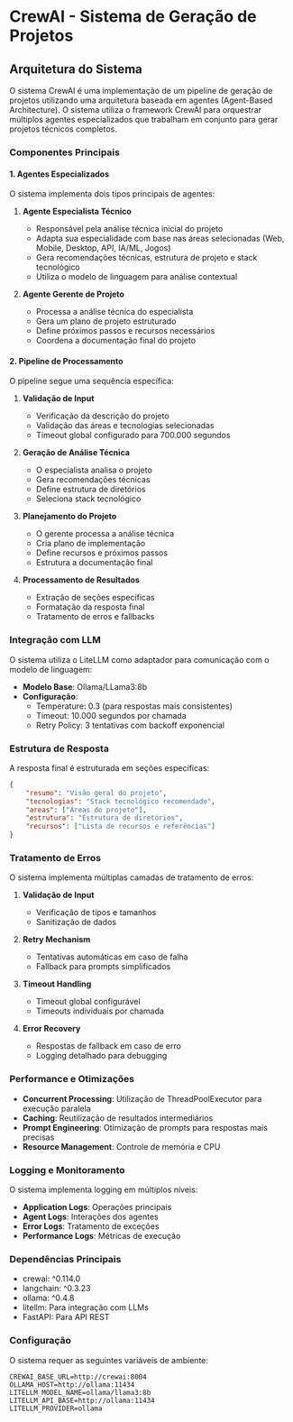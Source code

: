 # CrewAI - Sistema de Geração de Projetos

## Arquitetura do Sistema

O sistema CrewAI é uma implementação de um pipeline de geração de projetos utilizando uma arquitetura baseada em agentes (Agent-Based Architecture). O sistema utiliza o framework CrewAI para orquestrar múltiplos agentes especializados que trabalham em conjunto para gerar projetos técnicos completos.

### Componentes Principais

#### 1. Agentes Especializados

O sistema implementa dois tipos principais de agentes:

1. **Agente Especialista Técnico**
   - Responsável pela análise técnica inicial do projeto
   - Adapta sua especialidade com base nas áreas selecionadas (Web, Mobile, Desktop, API, IA/ML, Jogos)
   - Gera recomendações técnicas, estrutura de projeto e stack tecnológico
   - Utiliza o modelo de linguagem para análise contextual

2. **Agente Gerente de Projeto**
   - Processa a análise técnica do especialista
   - Gera um plano de projeto estruturado
   - Define próximos passos e recursos necessários
   - Coordena a documentação final do projeto

#### 2. Pipeline de Processamento

O pipeline segue uma sequência específica:

1. **Validação de Input**
   - Verificação da descrição do projeto
   - Validação das áreas e tecnologias selecionadas
   - Timeout global configurado para 700.000 segundos

2. **Geração de Análise Técnica**
   - O especialista analisa o projeto
   - Gera recomendações técnicas
   - Define estrutura de diretórios
   - Seleciona stack tecnológico

3. **Planejamento do Projeto**
   - O gerente processa a análise técnica
   - Cria plano de implementação
   - Define recursos e próximos passos
   - Estrutura a documentação final

4. **Processamento de Resultados**
   - Extração de seções específicas
   - Formatação da resposta final
   - Tratamento de erros e fallbacks

### Integração com LLM

O sistema utiliza o LiteLLM como adaptador para comunicação com o modelo de linguagem:

- **Modelo Base**: Ollama/LLama3:8b
- **Configuração**:
  - Temperature: 0.3 (para respostas mais consistentes)
  - Timeout: 10.000 segundos por chamada
  - Retry Policy: 3 tentativas com backoff exponencial

### Estrutura de Resposta

A resposta final é estruturada em seções específicas:

```json
{
    "resumo": "Visão geral do projeto",
    "tecnologias": "Stack tecnológico recomendado",
    "areas": ["Áreas do projeto"],
    "estrutura": "Estrutura de diretórios",
    "recursos": ["Lista de recursos e referências"]
}
```

### Tratamento de Erros

O sistema implementa múltiplas camadas de tratamento de erros:

1. **Validação de Input**
   - Verificação de tipos e tamanhos
   - Sanitização de dados

2. **Retry Mechanism**
   - Tentativas automáticas em caso de falha
   - Fallback para prompts simplificados

3. **Timeout Handling**
   - Timeout global configurável
   - Timeouts individuais por chamada

4. **Error Recovery**
   - Respostas de fallback em caso de erro
   - Logging detalhado para debugging

### Performance e Otimizações

- **Concurrent Processing**: Utilização de ThreadPoolExecutor para execução paralela
- **Caching**: Reutilização de resultados intermediários
- **Prompt Engineering**: Otimização de prompts para respostas mais precisas
- **Resource Management**: Controle de memória e CPU

### Logging e Monitoramento

O sistema implementa logging em múltiplos níveis:

- **Application Logs**: Operações principais
- **Agent Logs**: Interações dos agentes
- **Error Logs**: Tratamento de exceções
- **Performance Logs**: Métricas de execução

### Dependências Principais

- crewai: ^0.114.0
- langchain: ^0.3.23
- ollama: ^0.4.8
- litellm: Para integração com LLMs
- FastAPI: Para API REST

### Configuração

O sistema requer as seguintes variáveis de ambiente:

```env
CREWAI_BASE_URL=http://crewai:8004
OLLAMA_HOST=http://ollama:11434
LITELLM_MODEL_NAME=ollama/llama3:8b
LITELLM_API_BASE=http://ollama:11434
LITELLM_PROVIDER=ollama
``` 